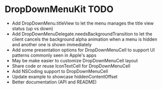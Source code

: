 DropDownMenuKit TODO
====================

- Add DropDownMenu.titleView to let the menu manages the title view status (up vs down)
- Add DropDownMenuDelegate.needsBackgroundTransition to let the client cancels the background alpha animation when a menu is hidden and another one is shown immediately
- Add some presentation options for DropDownMenuCell to support UI patterns commonly seen in Apple's apps
- May be make easier to customize DropDownMenuCell layout
- Share code or reuse IconTextCell for DropDownMenuCell
- Add NSCoding support to DropDownMenuCell
- Update example to showcase hiddenContentOffset
- Better documentation (API and README)
